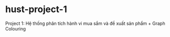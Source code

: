 # hust-project-1
Project 1: Hệ thống phân tích hành vi mua sắm và đề xuất sản phẩm + Graph Colouring

